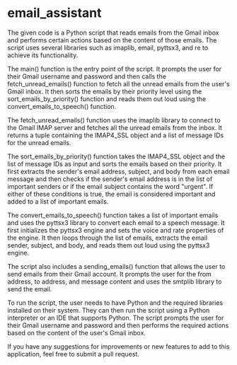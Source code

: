 # email_assistant

The given code is a Python script that reads emails from the Gmail inbox and performs certain actions based on the content of those emails. The script uses several libraries such as imaplib, email, pyttsx3, and re to achieve its functionality.

The main() function is the entry point of the script. It prompts the user for their Gmail username and password and then calls the fetch_unread_emails() function to fetch all the unread emails from the user's Gmail inbox. It then sorts the emails by their priority level using the sort_emails_by_priority() function and reads them out loud using the convert_emails_to_speech() function.

The fetch_unread_emails() function uses the imaplib library to connect to the Gmail IMAP server and fetches all the unread emails from the inbox. It returns a tuple containing the IMAP4_SSL object and a list of message IDs for the unread emails.

The sort_emails_by_priority() function takes the IMAP4_SSL object and the list of message IDs as input and sorts the emails based on their priority. It first extracts the sender's email address, subject, and body from each email message and then checks if the sender's email address is in the list of important senders or if the email subject contains the word "urgent". If either of these conditions is true, the email is considered important and added to a list of important emails.

The convert_emails_to_speech() function takes a list of important emails and uses the pyttsx3 library to convert each email to a speech message. It first initializes the pyttsx3 engine and sets the voice and rate properties of the engine. It then loops through the list of emails, extracts the email sender, subject, and body, and reads them out loud using the pyttsx3 engine.

The script also includes a sending_emails() function that allows the user to send emails from their Gmail account. It prompts the user for the from address, to address, and message content and uses the smtplib library to send the email.

To run the script, the user needs to have Python and the required libraries installed on their system. They can then run the script using a Python interpreter or an IDE that supports Python. The script prompts the user for their Gmail username and password and then performs the required actions based on the content of the user's Gmail inbox.

If you have any suggestions for improvements or new features to add to this application, feel free to submit a pull request.
